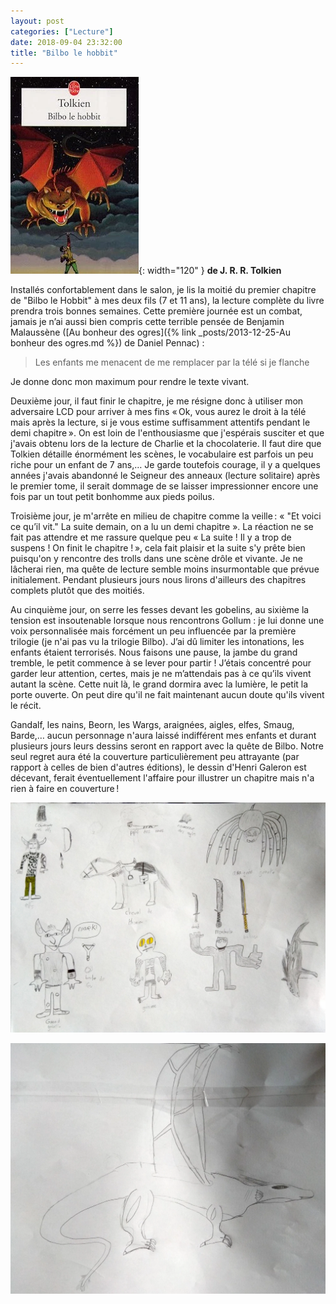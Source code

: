 ```yaml
---
layout: post
categories: ["Lecture"]
date: 2018-09-04 23:32:00
title: "Bilbo le hobbit"
---
```


![couverture](/assets/images/couv_lecture/bilbo.webp){: width="120" } **de J. R. R. Tolkien**

Installés confortablement dans le salon, je lis la moitié du premier
chapitre de "Bilbo le Hobbit" à mes deux fils (7 et 11 ans), la
lecture complète du livre prendra trois bonnes semaines. Cette première
journée est un combat, jamais je n’ai aussi bien compris cette terrible
pensée de Benjamin Malaussène ([Au bonheur des ogres]({% link _posts/2013-12-25-Au bonheur des ogres.md %}) de Daniel
Pennac) :

> Les enfants me menacent de me remplacer par la télé si je
> flanche

Je donne donc mon maximum pour rendre le texte vivant.

Deuxième jour, il faut finir le chapitre, je me résigne donc à utiliser
mon adversaire LCD pour arriver à mes fins « Ok, vous aurez le droit à
la télé mais après la lecture, si je vous estime suffisamment attentifs
pendant le demi chapitre ». On est loin de l'enthousiasme que j'espérais
susciter et que j'avais obtenu lors de la lecture de Charlie et la
chocolaterie. Il faut dire que Tolkien détaille énormément les scènes,
le vocabulaire est parfois un peu riche pour un enfant de 7 ans,… Je
garde toutefois courage, il y a quelques années j'avais abandonné le
Seigneur des anneaux (lecture solitaire) après le premier tome, il
serait dommage de se laisser impressionner encore une fois par un tout
petit bonhomme aux pieds poilus.

Troisième jour, je m'arrête en milieu de chapitre comme la veille :
« "Et voici ce qu’il vit." La suite demain, on a lu un demi
chapitre ». La réaction ne se fait pas attendre et me rassure quelque
peu « La suite ! Il y a trop de suspens ! On finit le chapitre ! », cela
fait plaisir et la suite s'y prête bien puisqu'on y rencontre des trolls
dans une scène drôle et vivante. Je ne lâcherai rien, ma quête de
lecture semble moins insurmontable que prévue initialement. Pendant
plusieurs jours nous lirons d'ailleurs des chapitres complets plutôt que
des moitiés.

Au cinquième jour, on serre les fesses devant les gobelins, au sixième
la tension est insoutenable lorsque nous rencontrons Gollum : je lui
donne une voix personnalisée mais forcément un peu influencée par la
première trilogie (je n'ai pas vu la trilogie Bilbo). J’ai dû limiter
les intonations, les enfants étaient terrorisés. Nous faisons une pause,
la jambe du grand tremble, le petit commence à se lever pour partir !
J’étais concentré pour garder leur attention, certes, mais je ne
m’attendais pas à ce qu’ils vivent autant la scène. Cette nuit là, le
grand dormira avec la lumière, le petit la porte ouverte. On peut dire
qu'il ne fait maintenant aucun doute qu'ils vivent le récit.

Gandalf, les nains, Beorn, les Wargs, araignées, aigles, elfes, Smaug,
Barde,… aucun personnage n'aura laissé indifférent mes enfants et
durant plusieurs jours leurs dessins seront en rapport avec la quête de
Bilbo. Notre seul regret aura été la couverture particulièrement peu
attrayante (par rapport à celles de bien d'autres éditions), le dessin
d'Henri Galeron est décevant, ferait éventuellement l'affaire pour
illustrer un chapitre mais n'a rien à faire en couverture !

![bilbo1](/assets/images/couv_lecture/bilbo1.webp)

![bilbosmaug](/assets/images/couv_lecture/bilbosmaug.webp)
